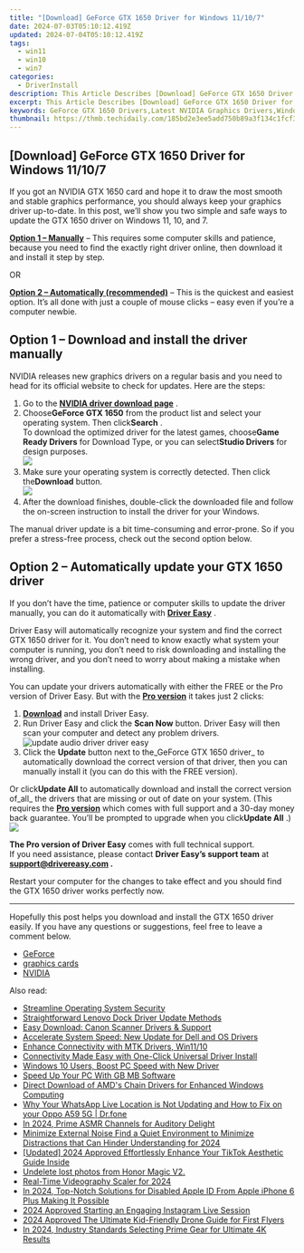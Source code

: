 ```yaml
---
title: "[Download] GeForce GTX 1650 Driver for Windows 11/10/7"
date: 2024-07-03T05:10:12.419Z
updated: 2024-07-04T05:10:12.419Z
tags:
  - win11
  - win10
  - win7
categories:
  - DriverInstall
description: This Article Describes [Download] GeForce GTX 1650 Driver for Windows 11/10/7
excerpt: This Article Describes [Download] GeForce GTX 1650 Driver for Windows 11/10/7
keywords: GeForce GTX 1650 Drivers,Latest NVIDIA Graphics Drivers,Windows 10/7 GTX 1650 Drivers Download,NVIDIA Driver Compatibility for GeForce GTX 1650,Free Windows Graphics Drivers,GPU Updates for Gaming PCs (GTX 1650),GeForce Drivers for Windows OS
thumbnail: https://thmb.techidaily.com/185bd2e3ee5add750b89a3f134c1fcf3132bd93146cc3a0d22887acdb0a82b64.jpg
---
```


## [Download] GeForce GTX 1650 Driver for Windows 11/10/7

 If you got an NVIDIA GTX 1650 card and hope it to draw the most smooth and stable graphics performance, you should always keep your graphics driver up-to-date. In this post, we’ll show you two simple and safe ways to update the GTX 1650 driver on Windows 11, 10, and 7.

**[Option 1 – Manually](#option1)** – This requires some computer skills and patience, because you need to find the exactly right driver online, then download it and install it step by step.

OR

**[Option 2 – Automatically (recommended)](#option2)**  – This is the quickest and easiest option. It’s all done with just a couple of mouse clicks – easy even if you’re a computer newbie.

## Option 1 – Download and install the driver manually

 NVIDIA releases new graphics drivers on a regular basis and you need to head for its official website to check for updates. Here are the steps:

1. Go to the [**NVIDIA driver download page**](https://www.nvidia.com/Download/index.aspx) .
2. Choose**GeForce GTX 1650** from the product list and select your operating system. Then click**Search** .  
 To download the optimized driver for the latest games, choose**Game Ready Drivers** for Download Type, or you can select**Studio Drivers** for design purposes.  
![](https://images.drivereasy.com/wp-content/uploads/2021/02/gtx-driver-download-manually-1.jpg)
3. Make sure your operating system is correctly detected. Then click the**Download** button.  
![](https://images.drivereasy.com/wp-content/uploads/2021/02/gtx-driver-download-manually-2.jpg)
4. After the download finishes, double-click the downloaded file and follow the on-screen instruction to install the driver for your Windows.

 The manual driver update is a bit time-consuming and error-prone. So if you prefer a stress-free process, check out the second option below.

## Option 2 – Automatically update your GTX 1650 driver

 If you don’t have the time, patience or computer skills to update the driver manually, you can do it automatically with **[Driver Easy](https://tools.techidaily.com/drivereasy/download/)**  .

 Driver Easy will automatically recognize your system and find the correct GTX 1650 driver for it. You don’t need to know exactly what system your computer is running, you don’t need to risk downloading and installing the wrong driver, and you don’t need to worry about making a mistake when installing.

 You can update your drivers automatically with either the FREE or the Pro version of Driver Easy. But with the **[Pro version](https://tools.techidaily.com/drivereasy/download/)**  it takes just 2 clicks:

1. **[Download](https://tools.techidaily.com/drivereasy/download/)**  and install Driver Easy.
2. Run Driver Easy and click the **Scan Now** button. Driver Easy will then scan your computer and detect any problem drivers.  
![update audio driver driver easy](https://images.drivereasy.com/wp-content/uploads/2021/02/de-borderless.jpg)
3. Click the **Update**  button next to the_GeForce GTX 1650 driver_ to automatically download the correct version of that driver, then you can manually install it (you can do this with the FREE version).  

 Or click**Update All** to automatically download and install the correct version of_all_ the drivers that are missing or out of date on your system. (This requires the **[Pro version](https://tools.techidaily.com/drivereasy/download/)**  which comes with full support and a 30-day money back guarantee. You’ll be prompted to upgrade when you click**Update All** .)  
![](https://images.drivereasy.com/wp-content/uploads/2021/02/gtx-1650-driver-de.jpg)

**The Pro version of Driver Easy** comes with full technical support.  
 If you need assistance, please contact **Driver Easy’s support team** at **[support@drivereasy.com](mailto:support@drivereasy.com) .**

 Restart your computer for the changes to take effect and you should find the GTX 1650 driver works perfectly now.

---

 Hopefully this post helps you download and install the GTX 1650 driver easily. If you have any questions or suggestions, feel free to leave a comment below.

* [GeForce](https://store.drivereasy.com/order/cart.php?PRODS=4731822&QTY=1&AFFILIATE=108875)
* [graphics cards](https://tools.techidaily.com/drivereasy/download/)
* [NVIDIA](https://tools.techidaily.com/drivereasy/download/)

<ins class="adsbygoogle"
     style="display:block"
     data-ad-format="autorelaxed"
     data-ad-client="ca-pub-7571918770474297"
     data-ad-slot="1223367746"></ins>



<ins class="adsbygoogle"
     style="display:block"
     data-ad-client="ca-pub-7571918770474297"
     data-ad-slot="8358498916"
     data-ad-format="auto"
     data-full-width-responsive="true"></ins>

<span class="atpl-alsoreadstyle">Also read:</span>
<div><ul>
<li><a href="https://driver-install.techidaily.com/streamline-operating-system-security/"><u>Streamline Operating System Security</u></a></li>
<li><a href="https://driver-install.techidaily.com/straightforward-lenovo-dock-driver-update-methods/"><u>Straightforward Lenovo Dock Driver Update Methods</u></a></li>
<li><a href="https://driver-install.techidaily.com/easy-download-canon-scanner-drivers-and-support/"><u>Easy Download: Canon Scanner Drivers & Support</u></a></li>
<li><a href="https://driver-install.techidaily.com/accelerate-system-speed-new-update-for-dell-and-os-drivers/"><u>Accelerate System Speed: New Update for Dell and OS Drivers</u></a></li>
<li><a href="https://driver-install.techidaily.com/enhance-connectivity-with-mtk-drivers-win1110/"><u>Enhance Connectivity with MTK Drivers, Win11/10</u></a></li>
<li><a href="https://driver-install.techidaily.com/1720062910975-connectivity-made-easy-with-one-click-universal-driver-install/"><u>Connectivity Made Easy with One-Click Universal Driver Install</u></a></li>
<li><a href="https://driver-install.techidaily.com/1720062568306-windows-10-users-boost-pc-speed-with-new-driver/"><u>Windows 10 Users, Boost PC Speed with New Driver</u></a></li>
<li><a href="https://driver-install.techidaily.com/speed-up-your-pc-with-gb-mb-software/"><u>Speed Up Your PC With GB MB Software</u></a></li>
<li><a href="https://driver-install.techidaily.com/direct-download-of-amds-chain-drivers-for-enhanced-windows-computing/"><u>Direct Download of AMD's Chain Drivers for Enhanced Windows Computing</u></a></li>
<li><a href="https://location-social.techidaily.com/why-your-whatsapp-live-location-is-not-updating-and-how-to-fix-on-your-oppo-a59-5g-drfone-by-drfone-virtual-android/"><u>Why Your WhatsApp Live Location is Not Updating and How to Fix on your Oppo A59 5G | Dr.fone</u></a></li>
<li><a href="https://youtube-stream.techidaily.com/in-2024-prime-asmr-channels-for-auditory-delight/"><u>In 2024, Prime ASMR Channels for Auditory Delight</u></a></li>
<li><a href="https://extra-guidance.techidaily.com/minimize-external-noise-find-a-quiet-environment-to-minimize-distractions-that-can-hinder-understanding-for-2024/"><u>Minimize External Noise  Find a Quiet Environment to Minimize Distractions that Can Hinder Understanding for 2024</u></a></li>
<li><a href="https://tiktok-clips.techidaily.com/updated-2024-approved-effortlessly-enhance-your-tiktok-aesthetic-guide-inside/"><u>[Updated] 2024 Approved  Effortlessly Enhance Your TikTok Aesthetic  Guide Inside</u></a></li>
<li><a href="https://techidaily.com/undelete-lost-photos-from-honor-magic-v2-by-fonelab-android-recover-photos/"><u>Undelete lost photos from Honor Magic V2.</u></a></li>
<li><a href="https://extra-skills.techidaily.com/real-time-videography-scaler-for-2024/"><u>Real-Time Videography Scaler for 2024</u></a></li>
<li><a href="https://apple-account.techidaily.com/in-2024-top-notch-solutions-for-disabled-apple-id-from-apple-iphone-6-plus-making-it-possible-by-drfone-ios/"><u>In 2024, Top-Notch Solutions for Disabled Apple ID From Apple iPhone 6 Plus Making It Possible</u></a></li>
<li><a href="https://instagram-videos.techidaily.com/2024-approved-starting-an-engaging-instagram-live-session/"><u>2024 Approved  Starting an Engaging Instagram Live Session</u></a></li>
<li><a href="https://some-guidance.techidaily.com/2024-approved-the-ultimate-kid-friendly-drone-guide-for-first-flyers/"><u>2024 Approved  The Ultimate Kid-Friendly Drone Guide for First Flyers</u></a></li>
<li><a href="https://some-techniques.techidaily.com/in-2024-industry-standards-selecting-prime-gear-for-ultimate-4k-results/"><u>In 2024, Industry Standards  Selecting Prime Gear for Ultimate 4K Results</u></a></li>
</ul></div>
